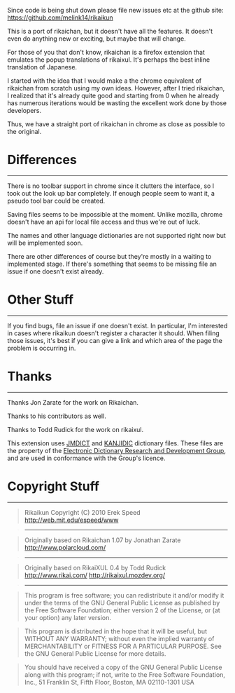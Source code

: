 Since code is being shut down please file new issues etc at the github site: https://github.com/melink14/rikaikun





This is a port of rikaichan, but it doesn't have all the features.  It doesn't even do anything new or exciting, but maybe that will change.

For those of you that don't know, rikaichan is a firefox extension that emulates the popup translations of rikaixul.  It's perhaps the best inline translation of Japanese.

I started with the idea that I would make a the chrome equivalent of rikaichan from scratch using my own ideas.  However, after I tried rikaichan, I realized that it's already quite good and starting from 0 when he already has numerous iterations would be wasting the excellent work done by those developers.

Thus, we have a straight port of rikaichan in chrome as close as possible to the original.

# Differences #

---

There is no toolbar support in chrome since it clutters the interface, so I took out the look up bar completely.  If enough people seem to want it, a pseudo tool bar could be created.

Saving files seems to be impossible at the moment.  Unlike mozilla, chrome doesn't have an api for local file access and thus we're out of luck.

The names and other language dictionaries are not supported right now but will be implemented soon.

There are other differences of course but they're mostly in a waiting to implemented stage.  If there's something that seems to be missing file an issue if one doesn't exist already.

# Other Stuff #

---

If you find bugs, file an issue if one doesn't exist.  In particular, I'm interested in cases where rikaikun doesn't register a character it should.  When filing those issues, it's best if you can give a link and which area of the page the problem is occurring in.

# Thanks #

---

Thanks Jon Zarate for the work on Rikaichan.

Thanks to his contributors as well.

Thanks to Todd Rudick for the work on rikaixul.


This extension uses [JMDICT](http://www.csse.monash.edu.au/~jwb/jmdict.html) and [KANJIDIC](http://www.csse.monash.edu.au/~jwb/kanjidic.html) dictionary files. These files are the property of the [Electronic Dictionary Research and Development Group](http://www.edrdg.org/), and are used in conformance with the Group's licence.


# Copyright Stuff #

---

> Rikaikun
> Copyright (C) 2010 Erek Speed
> http://web.mit.edu/espeed/www

> ---

> Originally based on Rikaichan 1.07
> by Jonathan Zarate
> http://www.polarcloud.com/

> ---

> Originally based on RikaiXUL 0.4 by Todd Rudick
> http://www.rikai.com/
> http://rikaixul.mozdev.org/

> ---

> This program is free software; you can redistribute it and/or modify
> it under the terms of the GNU General Public License as published by
> the Free Software Foundation; either version 2 of the License, or
> (at your option) any later version.

> This program is distributed in the hope that it will be useful,
> but WITHOUT ANY WARRANTY; without even the implied warranty of
> MERCHANTABILITY or FITNESS FOR A PARTICULAR PURPOSE.  See the
> GNU General Public License for more details.

> You should have received a copy of the GNU General Public License
> along with this program; if not, write to the Free Software
> Foundation, Inc., 51 Franklin St, Fifth Floor, Boston, MA  02110-1301  USA